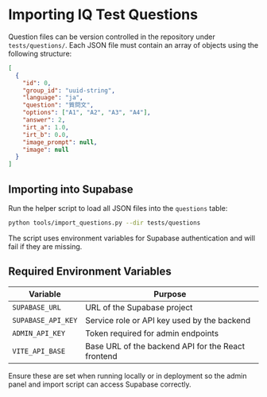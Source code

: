 # Importing IQ Test Questions

Question files can be version controlled in the repository under `tests/questions/`.  Each JSON file must contain an array of objects using the following structure:

```json
[
  {
    "id": 0,
    "group_id": "uuid-string",
    "language": "ja",
    "question": "質問文",
    "options": ["A1", "A2", "A3", "A4"],
    "answer": 2,
    "irt_a": 1.0,
    "irt_b": 0.0,
    "image_prompt": null,
    "image": null
  }
]
```

## Importing into Supabase

Run the helper script to load all JSON files into the `questions` table:

```bash
python tools/import_questions.py --dir tests/questions
```

The script uses environment variables for Supabase authentication and will fail if they are missing.

## Required Environment Variables

| Variable | Purpose |
| --- | --- |
| `SUPABASE_URL` | URL of the Supabase project |
| `SUPABASE_API_KEY` | Service role or API key used by the backend |
| `ADMIN_API_KEY` | Token required for admin endpoints |
| `VITE_API_BASE` | Base URL of the backend API for the React frontend |

Ensure these are set when running locally or in deployment so the admin panel and import script can access Supabase correctly.
